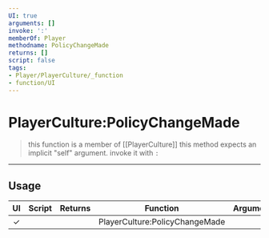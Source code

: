 ```yaml
---
UI: true
arguments: []
invoke: ':'
memberOf: Player
methodname: PolicyChangeMade
returns: []
script: false
tags:
- Player/PlayerCulture/_function
- function/UI
---
```

# PlayerCulture:PolicyChangeMade
> this function is a member of [[PlayerCulture]]
> this method expects an implicit "self" argument. invoke it with `:`
-----
## Usage
|  UI | Script | Returns | Function | Arguments |
|:---:|:------:|-------:|:--------:|:---------|
|✓| ||PlayerCulture:PolicyChangeMade||
